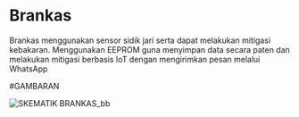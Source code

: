 # Brankas
Brankas menggunakan sensor sidik jari serta dapat melakukan mitigasi kebakaran. Menggunakan EEPROM guna menyimpan data secara paten dan melakukan mitigasi berbasis IoT dengan mengirimkan pesan melalui WhatsApp

#GAMBARAN


![SKEMATIK BRANKAS_bb](https://github.com/user-attachments/assets/f5c0e586-beec-4890-b272-5fc25e9929bc)
